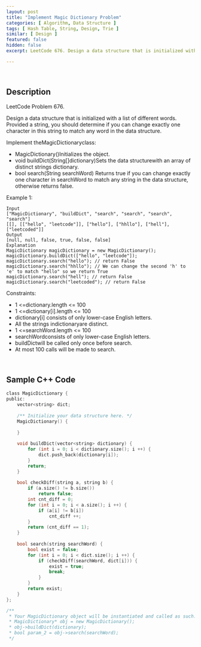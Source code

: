 ```yaml
---
layout: post
title: "Implement Magic Dictionary Problem"
categories: [ Algorithm, Data Structure ]
tags: [ Hash Table, String, Design, Trie ]
similar: [ Design ]
featured: false
hidden: false
excerpt: LeetCode 676. Design a data structure that is initialized with a list of different words. Provided a string, you should determine if you can change exactly one character in this string to match any word in the data structure.

---
```


<br />

## Description

LeetCode Problem 676.

Design a data structure that is initialized with a list of different words. Provided a string, you should determine if you can change exactly one character in this string to match any word in the data structure.

Implement theMagicDictionaryclass:
* MagicDictionary()Initializes the object.
* void buildDict(String[]dictionary)Sets the data structurewith an array of distinct strings dictionary.
* bool search(String searchWord) Returns true if you can change exactly one character in searchWord to match any string in the data structure, otherwise returns false.

Example 1:
```
Input
["MagicDictionary", "buildDict", "search", "search", "search", "search"]
[[], [["hello", "leetcode"]], ["hello"], ["hhllo"], ["hell"], ["leetcoded"]]
Output
[null, null, false, true, false, false]
Explanation
MagicDictionary magicDictionary = new MagicDictionary();
magicDictionary.buildDict(["hello", "leetcode"]);
magicDictionary.search("hello"); // return False
magicDictionary.search("hhllo"); // We can change the second 'h' to 'e' to match "hello" so we return True
magicDictionary.search("hell"); // return False
magicDictionary.search("leetcoded"); // return False
```

Constraints:
* 1 <=dictionary.length <= 100
* 1 <=dictionary[i].length <= 100
* dictionary[i] consists of only lower-case English letters.
* All the strings indictionaryare distinct.
* 1 <=searchWord.length <= 100
* searchWordconsists of only lower-case English letters.
* buildDictwill be called only once before search.
* At most 100 calls will be made to search.

<br />

## Sample C++ Code


```c
class MagicDictionary {
public:
    vector<string> dict;
    
    /** Initialize your data structure here. */
    MagicDictionary() {
    
    }
    
    void buildDict(vector<string> dictionary) {
        for (int i = 0; i < dictionary.size(); i ++) {
            dict.push_back(dictionary[i]);
        }
        return;
    }
    
    bool checkDiff(string a, string b) {
        if (a.size() != b.size())
            return false;
        int cnt_diff = 0;
        for (int i = 0; i < a.size(); i ++) {
            if (a[i] != b[i])
                cnt_diff ++;
        }
        return (cnt_diff == 1);
    }
    
    bool search(string searchWord) {
        bool exist = false;
        for (int i = 0; i < dict.size(); i ++) {
            if (checkDiff(searchWord, dict[i])) {
                exist = true;
                break;
            }
        }
        return exist;
    }
};

/**
 * Your MagicDictionary object will be instantiated and called as such:
 * MagicDictionary* obj = new MagicDictionary();
 * obj->buildDict(dictionary);
 * bool param_2 = obj->search(searchWord);
 */
```



